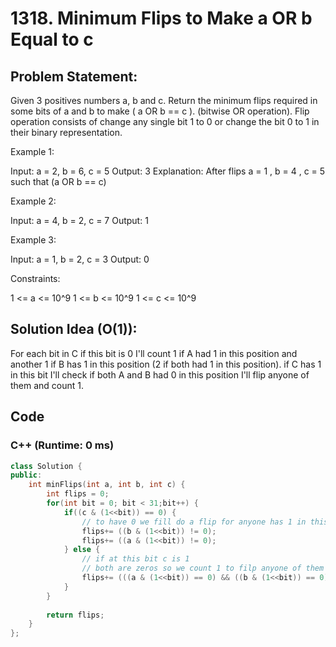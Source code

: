 # 1318. Minimum Flips to Make a OR b Equal to c
## Problem Statement:
Given 3 positives numbers a, b and c. Return the minimum flips required in some bits of a and b to make ( a OR b == c ). (bitwise OR operation).
Flip operation consists of change any single bit 1 to 0 or change the bit 0 to 1 in their binary representation.

Example 1:

Input: a = 2, b = 6, c = 5
Output: 3
Explanation: After flips a = 1 , b = 4 , c = 5 such that (a OR b == c)

Example 2:

Input: a = 4, b = 2, c = 7
Output: 1

Example 3:

Input: a = 1, b = 2, c = 3
Output: 0
 

Constraints:

1 <= a <= 10^9
1 <= b <= 10^9
1 <= c <= 10^9

## Solution Idea (O(1)):
For each bit in C if this bit is 0 I'll count 1 if A had 1 in this position and another 1 if B has 1 in this position (2 if both had 1 in this position).
if C has 1 in this bit I'll check if both A and B had 0 in this position I'll flip anyone of them and count 1.
## Code
### C++ (Runtime: 0 ms)
```cpp
class Solution {
public:
    int minFlips(int a, int b, int c) {
        int flips = 0;
        for(int bit = 0; bit < 31;bit++) {
            if((c & (1<<bit)) == 0) {
                // to have 0 we fill do a flip for anyone has 1 in this position 
                flips+= ((b & (1<<bit)) != 0);
                flips+= ((a & (1<<bit)) != 0);
            } else {
                // if at this bit c is 1
                // both are zeros so we count 1 to filp anyone of them
                flips+= (((a & (1<<bit)) == 0) && ((b & (1<<bit)) == 0));
            }
        }
        
        return flips;
    }
};
```